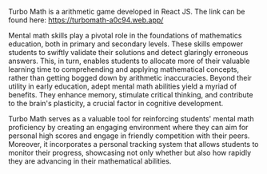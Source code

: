 Turbo Math is a arithmetic game developed in React JS. The link can be found here: https://turbomath-a0c94.web.app/


Mental math skills play a pivotal role in the foundations of mathematics education, both in primary and secondary levels. These skills empower students to swiftly validate their solutions and detect glaringly erroneous answers. This, in turn, enables students to allocate more of their valuable learning time to comprehending and applying mathematical concepts, rather than getting bogged down by arithmetic inaccuracies. Beyond their utility in early education, adept mental math abilities yield a myriad of benefits. They enhance memory, stimulate critical thinking, and contribute to the brain's plasticity, a crucial factor in cognitive development.

Turbo Math serves as a valuable tool for reinforcing students' mental math proficiency by creating an engaging environment where they can aim for personal high scores and engage in friendly competition with their peers. Moreover, it incorporates a personal tracking system that allows students to monitor their progress, showcasing not only whether but also how rapidly they are advancing in their mathematical abilities.
